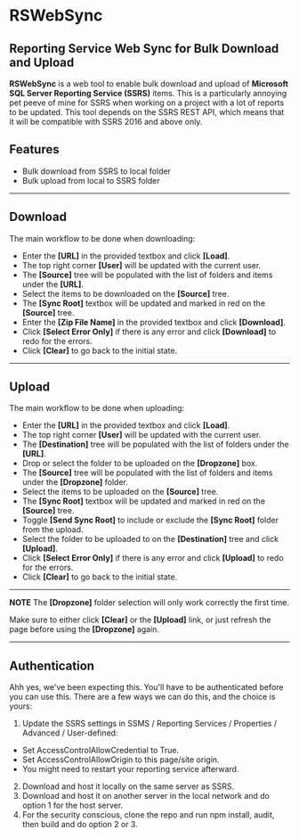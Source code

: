 # RSWebSync
## Reporting Service Web Sync for Bulk Download and Upload
**RSWebSync** is a web tool to enable bulk download and upload of **Microsoft SQL Server Reporting Service (SSRS)** items. This is a particularly annoying pet peeve of mine for SSRS when working on a project with a lot of reports to be updated. This tool depends on the SSRS REST API, which means that it will be compatible with SSRS 2016 and above only.
## Features
- Bulk download from SSRS to local folder
- Bulk upload from local to SSRS folder 

---
## Download
The main workflow to be done when downloading:
- Enter the **[URL]** in the provided textbox and click **[Load]**.
- The top right corner **[User]** will be updated with the current user.
- The **[Source]** tree will be populated with the list of folders and items under the **[URL]**. 
- Select the items to be downloaded on the **[Source]** tree.
- The **[Sync Root]** textbox will be updated and marked in red on the **[Source]** tree.
- Enter the **[Zip File Name]** in the provided textbox and click **[Download]**.
- Click **[Select Error Only]** if there is any error and click **[Download]** to redo for the errors.
- Click **[Clear]** to go back to the initial state.

---
## Upload
The main workflow to be done when uploading:
- Enter the **[URL]** in the provided textbox and click **[Load]**.
- The top right corner **[User]** will be updated with the current user.
- The **[Destination]** tree will be populated with the list of folders under the **[URL]**. 
- Drop or select the folder to be uploaded on the **[Dropzone]** box.
- The **[Source]** tree will be populated with the list of folders and items under the **[Dropzone]** folder.
- Select the items to be uploaded on the **[Source]** tree.
- The **[Sync Root]** textbox will be updated and marked in red on the **[Source]** tree.
- Toggle **[Send Sync Root]** to include or exclude the **[Sync Root]** folder from the upload.
- Select the folder to be uploaded to on the **[Destination]** tree and click **[Upload]**.
- Click **[Select Error Only]** if there is any error and click **[Upload]** to redo for the errors.
- Click **[Clear]** to go back to the initial state.

---
**NOTE**
The **[Dropzone]** folder selection will only work correctly the first time.

Make sure to either click **[Clear]** or the **[Upload]** link, or just refresh the page before using the **[Dropzone]** again.    

---
## Authentication
Ahh yes, we've been expecting this. You'll have to be authenticated before you can use this. There are a few ways we can do this, and the choice is yours:
1. Update the SSRS settings in SSMS / Reporting Services / Properties / Advanced / User-defined:
  + Set AccessControlAllowCredential to True.
  + Set AccessControlAllowOrigin to this page/site origin.
  + You might need to restart your reporting service afterward.
2. Download and host it locally on the same server as SSRS.
3. Download and host it on another server in the local network and do option 1 for the host server. 
4. For the security conscious, clone the repo and run npm install, audit, then build and do option 2 or 3.
